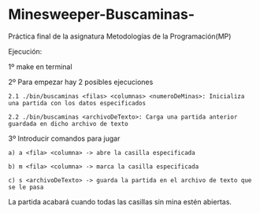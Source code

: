 # Minesweeper-Buscaminas-
Práctica final de la asignatura Metodologías de la Programación(MP)

Ejecución:

1º make en terminal

2º Para empezar hay 2 posibles ejecuciones

	2.1 ./bin/buscaminas <filas> <columnas> <numeroDeMinas>: Inicializa una partida con los datos especificados
	
	2.2 ./bin/buscaminas <archivoDeTexto>: Carga una partida anterior guardada en dicho archivo de texto
	
3º Introducir comandos para jugar 

   	a) a <fila> <columna> -> abre la casilla especificada
   
	b) m <fila> <columna> -> marca la casilla especificada
   
   	c) s <archivoDeTexto> -> guarda la partida en el archivo de texto que se le pasa

La partida acabará cuando todas las casillas sin mina estén abiertas.
